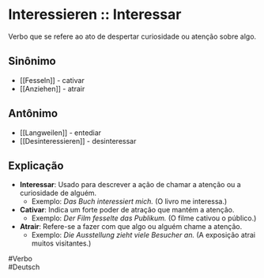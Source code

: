 # Interessieren :: Interessar
<!--SR:!2024-11-08,4,270-->
Verbo que se refere ao ato de despertar curiosidade ou atenção sobre algo.

## Sinônimo
- [[Fesseln]] - cativar  
- [[Anziehen]] - atrair  

## Antônimo
- [[Langweilen]] - entediar  
- [[Desinteressieren]] - desinteressar  

## Explicação
- **Interessar**: Usado para descrever a ação de chamar a atenção ou a curiosidade de alguém.
	- Exemplo: *Das Buch interessiert mich.* (O livro me interessa.)
- **Cativar**: Indica um forte poder de atração que mantém a atenção.
	- Exemplo: *Der Film fesselte das Publikum.* (O filme cativou o público.)
- **Atrair**: Refere-se a fazer com que algo ou alguém chame a atenção.
	- Exemplo: *Die Ausstellung zieht viele Besucher an.* (A exposição atrai muitos visitantes.)

#Verbo  
#Deutsch
